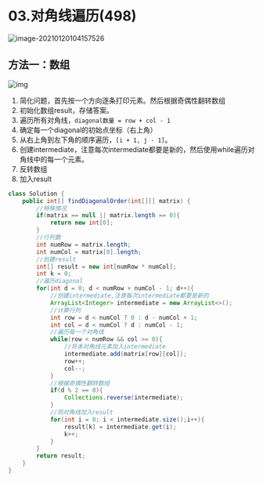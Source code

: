 # 03.对角线遍历(498)

![image-20210120104157526](https://raw.githubusercontent.com/TWDH/Leetcode-From-Zero/pictures/img/image-20210120104157526.png)

## 方法一：数组

![img](https://pic.leetcode-cn.com/Figures/498/img1.png)

1. 简化问题，首先按一个方向逐条打印元素。然后根据奇偶性翻转数组
2. 初始化数组result，存储答案。
3. 遍历所有对角线，`diagonal数量 = row + col - 1`
4. 确定每一个diagonal的初始点坐标（右上角）
5. 从右上角到左下角的顺序遍历，`[i + 1, j - 1]`。
6. 创建intermediate，注意每次intermediate都要是新的，然后使用while遍历对角线中的每一个元素。
7. 反转数组
8. 加入result

```java
class Solution {
    public int[] findDiagonalOrder(int[][] matrix) {
        //特殊情况
        if(matrix == null || matrix.length == 0){
            return new int[0];
        }
        //行列数
        int numRow = matrix.length;
        int numCol = matrix[0].length;
        //创建result
        int[] result = new int[numRow * numCol];
        int k = 0;
        //遍历diagonal
        for(int d = 0; d < numRow + numCol - 1; d++){
            //创建intermediate,注意每次intermediate都要是新的
            ArrayList<Integer> intermediate = new ArrayList<>();
            //计算行列
            int row = d < numCol ? 0 : d - numCol + 1;
            int col = d < numCol ? d : numCol - 1;
            //遍历每一个对角线
            while(row < numRow && col >= 0){
                //将本对角线元素加入intermediate
                intermediate.add(matrix[row][col]);
                row++;
                col--;
            }
            //根据奇偶性翻转数组
            if(d % 2 == 0){
                Collections.reverse(intermediate);
            }
            //将对角线加入result
            for(int i = 0; i < intermediate.size();i++){
                result[k] = intermediate.get(i);
                k++;
            }
        }
        return result;
    }
}
```

